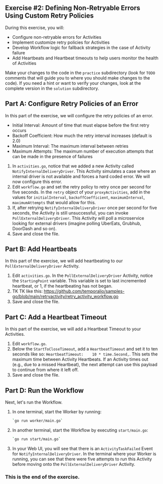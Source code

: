 ## Exercise #2: Defining Non-Retryable Errors Using Custom Retry Policies

During this exercise, you will:

- Configure non-retryable errors for Activities
- Implement customize retry policies for Activities
- Develop Workflow logic for fallback strategies in the case of Activity failure
- Add Heartbeats and Heartbeat timeouts to help users monitor the health of Activities

Make your changes to the code in the `practice` subdirectory (look for
`TODO` comments that will guide you to where you should make changes to
the code). If you need a hint or want to verify your changes, look at
the complete version in the `solution` subdirectory.

## Part A: Configure Retry Policies of an Error

In this part of the exercise, we will configure the retry policies of an error.

- Initial Interval: Amount of time that must elapse before the first retry occurs
- Backoff Coefficient: How much the retry interval increases (default is 2.0)
- Maximum Interval: The maximum interval between retries
- Maximum Attempts: The maximum number of execution attempts that can be made in the presence of failures

1. In `activities.go`, notice that we added a new Activity called
   `NotifyInternalDeliveryDriver`. This Activity simulates a case where an
   internal driver is not available and forces a hard coded error. We will now
   configure this error.
2. Edit `workflow.go` and set the retry policy to retry once per second for
   five seconds. In the `retry` object of your `proxyActivities`, add in the
   values for `initialInterval`, `backoffCoefficient`, `maximumInterval`,
   `maximumAttempts` that would allow for this.
3. If, after retrying `NotifyInternalDeliveryDriver` once per second for five
   seconds, the Activity is still unsuccessful, you can invoke
   `PollExternalDeliveryDriver`. This Activity will poll a microservice looking
   for external drivers (imagine polling UberEats, Grubhub, DoorDash and so on).
4. Save and close the file.

## Part B: Add Heartbeats

In this part of the exercise, we will add heartbeating to our `PollExternalDeliveryDriver` Activity.

1. Edit `activities.go`. In the `PollExternalDeliveryDriver` Activity, notice
   the `StartingPoint` variable. This variable is set to last incremented
   heartbeat, or 1, if the heartbeating has not began.
2. TK TK like this: https://github.com/temporalio/samples-go/blob/main/retryactivity/retry_activity_workflow.go
3. Save and close the file.

## Part C: Add a Heartbeat Timeout

In this part of the exercise, we will add a Heartbeat Timeout to your Activities.

1. Edit `workflow.go`.
2. Below the `StartToCloseTimeout`, add a `HeartbeatTimeout` and set it to ten
   seconds like so: `HeartbeatTimeout:    10 * time.Second,`. This sets the
   maximum time between Activity Heartbeats. If an Activity times out (e.g., due
   to a missed Heartbeat), the next attempt can use this payload to continue
   from where it left off.
3. Save and close the file.

## Part D: Run the Workflow

Next, let's run the Workflow.

1. In one terminal, start the Worker by running:
   ```bash
   `go run worker/main.go`
   ```
2. In another terminal, start the Workflow by executing `start/main.go`:
   ```bash
   `go run start/main.go`
   ```
3. In your Web UI, you will see that there is an `ActivityTaskFailed` Event for
   `NotifyInternalDeliveryDriver`. In the terminal where your Worker is running,
   you can see that there were five attempts to run this Activity before moving
   onto the `PollExternalDeliveryDriver` Activity.

### This is the end of the exercise.
